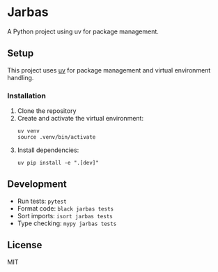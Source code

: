 # Jarbas

A Python project using uv for package management.

## Setup

This project uses [uv](https://github.com/astral-sh/uv) for package management and virtual environment handling.

### Installation

1. Clone the repository
2. Create and activate the virtual environment:
   ```
   uv venv
   source .venv/bin/activate
   ```
3. Install dependencies:
   ```
   uv pip install -e ".[dev]"
   ```

## Development

- Run tests: `pytest`
- Format code: `black jarbas tests`
- Sort imports: `isort jarbas tests`
- Type checking: `mypy jarbas tests`

## License

MIT 